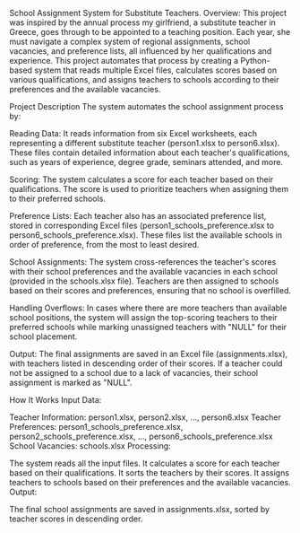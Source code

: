 School Assignment System for Substitute Teachers.
Overview:
This project was inspired by the annual process my girlfriend, a substitute teacher in Greece, goes through to be appointed to a teaching position. 
Each year, she must navigate a complex system of regional assignments, school vacancies, and preference lists, all influenced by her qualifications and experience. 
This project automates that process by creating a Python-based system that reads multiple Excel files, calculates scores based on various qualifications, and assigns teachers to schools according to their preferences and the available vacancies.

Project Description
The system automates the school assignment process by:

Reading Data: It reads information from six Excel worksheets, each representing a different substitute teacher (person1.xlsx to person6.xlsx). These files contain detailed information about each teacher's qualifications, such as years of experience, degree grade, seminars attended, and more.

Scoring: The system calculates a score for each teacher based on their qualifications. The score is used to prioritize teachers when assigning them to their preferred schools.

Preference Lists: Each teacher also has an associated preference list, stored in corresponding Excel files (person1_schools_preference.xlsx to person6_schools_preference.xlsx). These files list the available schools in order of preference, from the most to least desired.

School Assignments: The system cross-references the teacher's scores with their school preferences and the available vacancies in each school (provided in the schools.xlsx file). Teachers are then assigned to schools based on their scores and preferences, ensuring that no school is overfilled.

Handling Overflows: In cases where there are more teachers than available school positions, the system will assign the top-scoring teachers to their preferred schools while marking unassigned teachers with "NULL" for their school placement.

Output: The final assignments are saved in an Excel file (assignments.xlsx), with teachers listed in descending order of their scores. If a teacher could not be assigned to a school due to a lack of vacancies, their school assignment is marked as "NULL".

How It Works
Input Data:

Teacher Information: person1.xlsx, person2.xlsx, ..., person6.xlsx
Teacher Preferences: person1_schools_preference.xlsx, person2_schools_preference.xlsx, ..., person6_schools_preference.xlsx
School Vacancies: schools.xlsx
Processing:

The system reads all the input files.
It calculates a score for each teacher based on their qualifications.
It sorts the teachers by their scores.
It assigns teachers to schools based on their preferences and the available vacancies.
Output:

The final school assignments are saved in assignments.xlsx, sorted by teacher scores in descending order.
